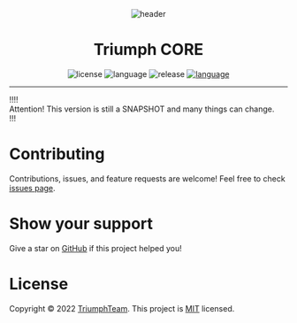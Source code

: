 <center><img src="https://i.imgur.com/k9bHSVi.png"  alt="header"/></center>

<center><h1>Triumph CORE</h1></center>
<center>
<p>
  <img src="https://img.shields.io/github/license/TriumphTeam/triumph-core?color=blue&style=flat-square"  alt="license"/>
  <img src="https://img.shields.io/github/languages/top/TriumphTeam/triumph-core?color=%23766DB2&style=flat-square"  alt="language"/>
  <img src="https://img.shields.io/github/v/release/TriumphTeam/triumph-core?color=green&style=flat-square" alt="release">
  <a href="https://mattstudios.me/discord"><img src="https://img.shields.io/discord/493380790718038028?label=discord&style=flat-square"  alt="language"/></a>
</p>
</center>

---

!!!!  
Attention! This version is still a SNAPSHOT and many things can change.  
!!!

# Contributing
Contributions, issues, and feature requests are welcome!
Feel free to check [issues page](https://github.com/TriumphTeam/triumph-core/issues).

# Show your support
Give a star on [GitHub](https://github.com/TriumphTeam/triumph-core) if this project helped you!

# License
Copyright © 2022 [TriumphTeam](https://triumphteam.dev/).
This project is [MIT](https://github.com/TriumphTeam/triumph-core/blob/master/LICENSE) licensed.
